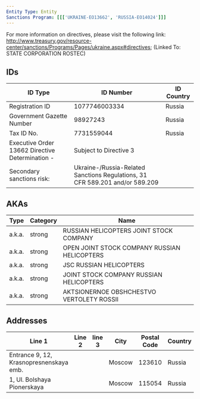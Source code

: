 ```yaml
---
Entity Type: Entity
Sanctions Program: [[['UKRAINE-EO13662', 'RUSSIA-EO14024']]]
---
```

For more information on directives, please visit the following link: http://www.treasury.gov/resource-center/sanctions/Programs/Pages/ukraine.aspx#directives; (Linked To: STATE CORPORATION ROSTEC)

## IDs
| ID Type | ID Number | ID Country |
|---------|-----------|------------|
| Registration ID | 1077746003334 | Russia |
| Government Gazette Number | 98927243 | Russia |
| Tax ID No. | 7731559044 | Russia |
| Executive Order 13662 Directive Determination - | Subject to Directive 3 |  |
| Secondary sanctions risk: | Ukraine-/Russia-Related Sanctions Regulations, 31 CFR 589.201 and/or 589.209 |  |


## AKAs
| Type | Category | Name      | 
|------|----------|-----------|
| a.k.a. | strong | RUSSIAN HELICOPTERS JOINT STOCK COMPANY |
| a.k.a. | strong | OPEN JOINT STOCK COMPANY RUSSIAN HELICOPTERS |
| a.k.a. | strong | JSC RUSSIAN HELICOPTERS |
| a.k.a. | strong | JOINT STOCK COMPANY RUSSIAN HELICOPTERS |
| a.k.a. | strong | AKTSIONERNOE OBSHCHESTVO VERTOLETY ROSSII |


## Addresses
| Line 1 | Line 2 | line 3 | City | Postal Code| Country | 
|--------|--------|--------|------|------------|---------|
| Entrance 9, 12, Krasnopresnenskaya emb. |  |  | Moscow | 123610 | Russia |
| 1, Ul. Bolshaya Pionerskaya |  |  | Moscow | 115054 | Russia |

